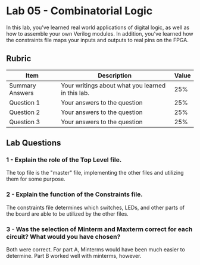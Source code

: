 # Lab 05 - Combinatorial Logic

In this lab, you’ve learned real world applications of digital logic, as well
as how to assemble your own Verilog modules. In addition, you’ve learned how
the constraints file maps your inputs and outputs to real pins on the FPGA.

## Rubric

| Item | Description | Value |
| ---- | ----------- | ----- |
| Summary Answers | Your writings about what you learned in this lab. | 25% |
| Question 1 | Your answers to the question | 25% |
| Question 2 | Your answers to the question | 25% |
| Question 3 | Your answers to the question | 25% |

## Lab Questions

### 1 - Explain the role of the Top Level file.
The top file is the "master" file, implementing the other files and utilizing them for some purpose.

### 2 - Explain the function of the Constraints file.
The constraints file determines which switches, LEDs, and other parts of the board are able to be utilized by the other files.

### 3 - Was the selection of Minterm and Maxterm correct for each circuit? What would you have chosen?
Both were correct. For part A, Minterms would have been much easier to determine. Part B worked well with minterms, however.